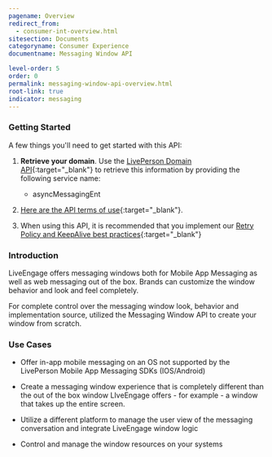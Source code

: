 ```yaml
---
pagename: Overview
redirect_from:
  - consumer-int-overview.html
sitesection: Documents
categoryname: Consumer Experience
documentname: Messaging Window API

level-order: 5
order: 0
permalink: messaging-window-api-overview.html
root-link: true
indicator: messaging
---
```

### Getting Started

A few things you'll need to get started with this API:

1. **Retrieve your domain**. Use the [LivePerson Domain API](agent-domain-domain-api.html){:target="_blank"} to retrieve this information by providing the following service name:

	* asyncMessagingEnt

2. [Here are the API terms of use](https://www.liveperson.com/policies/apitou){:target="_blank"}.

3. When using this API, it is recommended that you implement our [Retry Policy and KeepAlive best practices](guides-retry-policy.html){:target="_blank"}

### Introduction


LiveEngage offers messaging windows both for Mobile App Messaging as well as web messaging out of the box.  Brands can customize the window behavior and look and feel completely.

For complete control over the messaging window look, behavior and implementation source, utilized the Messaging Window API to create your window from scratch.

### Use Cases

* Offer in-app mobile messaging on an OS not supported by the LivePerson Mobile App Messaging SDKs (IOS/Android)

* Create a messaging window experience that is completely different than the out of the box window LIveEngage offers - for example - a window that takes up the entire screen.

* Utilize a different platform to manage the user view of the messaging conversation and integrate LiveEngage window logic

* Control and manage the window resources on your systems
